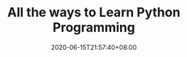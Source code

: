 ---
title: "All the ways to Learn Python Programming"
date: 2020-06-15T21:57:40+08:00
lastmod: 2020-07-08T01:01:01+03:00
categories: ["Programming Languages"]
url: "/programming-languages/all-ways-to-learn-python/"
type: skills
layout: programming
name: "Python"
description: "Hack the learning process and discover the ways to learn Python programming efficiently by knowing for each way their strong and weak points, along with resources or links on each one to broaden your programming knowledge."
ogimage: "/img/programming/ways-covers/13-way-to-learn-python.png"
authors: ["All Ways to Study Team"]
---